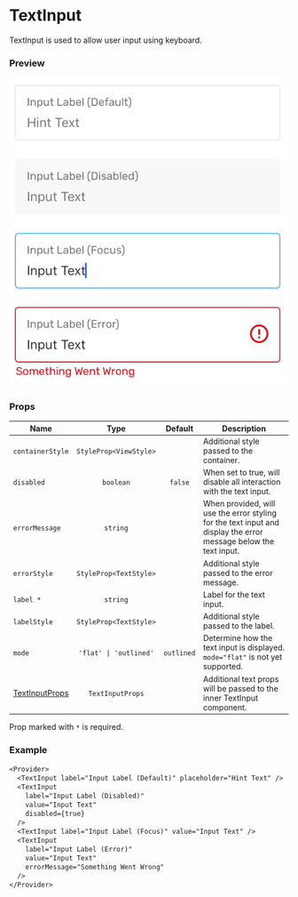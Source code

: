 # TextInput

TextInput is used to allow user input using keyboard.

### Preview

![text_input_preview](../assets/text_input_preview.png)

### Props

| Name                                                                                |          Type          |  Default   | Description                                                                                                      |
| ----------------------------------------------------------------------------------- | :--------------------: | :--------: | ---------------------------------------------------------------------------------------------------------------- |
| `containerStyle`                                                                    | `StyleProp<ViewStyle>` |            | Additional style passed to the container.                                                                        |
| `disabled`                                                                          |       `boolean`        |  `false`   | When set to true, will disable all interaction with the text input.                                              |
| `errorMessage`                                                                      |        `string`        |            | When provided, will use the error styling for the text input and display the error message below the text input. |
| `errorStyle`                                                                        | `StyleProp<TextStyle>` |            | Additional style passed to the error message.                                                                    |
| `label *`                                                                           |        `string`        |            | Label for the text input.                                                                                        |
| `labelStyle`                                                                        | `StyleProp<TextStyle>` |            | Additional style passed to the label.                                                                            |
| `mode`                                                                              | `'flat' \| 'outlined'` | `outlined` | Determine how the text input is displayed. `mode="flat"` is not yet supported.                                   |
| [TextInputProps](https://facebook.github.io/react-native/docs/textinput.html#props) |    `TextInputProps`    |            | Additional text props will be passed to the inner TextInput component.                                           |

Prop marked with `*` is required.

### Example

```tsx
<Provider>
  <TextInput label="Input Label (Default)" placeholder="Hint Text" />
  <TextInput
    label="Input Label (Disabled)"
    value="Input Text"
    disabled={true}
  />
  <TextInput label="Input Label (Focus)" value="Input Text" />
  <TextInput
    label="Input Label (Error)"
    value="Input Text"
    errorMessage="Something Went Wrong"
  />
</Provider>
```
